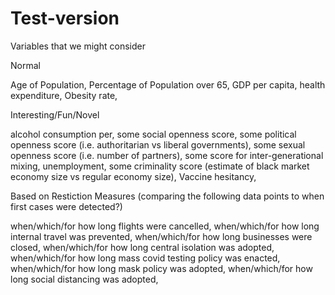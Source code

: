 # Test-version

Variables that we might consider

Normal

Age of Population,
Percentage of Population over 65,
GDP per capita,
health expenditure,
Obesity rate,

Interesting/Fun/Novel

alcohol consumption per, 
some social openness score,
some political openness score (i.e. authoritarian vs liberal governments),
some sexual openness score (i.e. number of partners),
some score for inter-generational mixing,
unemployment,
some criminality score (estimate of black market economy size vs regular economy size),
Vaccine hesitancy,


Based on Restiction Measures (comparing the following data points to when first cases were detected?)

when/which/for how long flights were cancelled,
when/which/for how long internal travel was prevented,
when/which/for how long businesses were closed,
when/which/for how long central isolation was adopted,
when/which/for how long mass covid testing policy was enacted,
when/which/for how long mask policy was adopted,
when/which/for how long social distancing was adopted,
